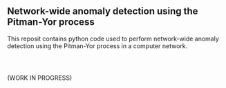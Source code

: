 ## Network-wide anomaly detection using the Pitman-Yor process

This reposit contains python code used to perform network-wide anomaly detection using the Pitman-Yor process in a computer network. 

<p align="center"><img src="https://rawgit.com/fraspass/pitman_yor/None/svgs/5ff1739e79359192cb7a23cd2c3c962a.svg?invert_in_darkmode" align=middle width=79.61547pt height=15.572667pt/></p>

<p align="center"><img src="https://rawgit.com/fraspass/pitman_yor/None/svgs/a2947ee30f4ce963a8bd8571172bc52f.svg" align=middle width=0.0pt height=0.0pt/></p>

(WORK IN PROGRESS)

